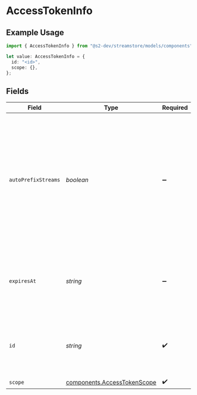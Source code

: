 # AccessTokenInfo

## Example Usage

```typescript
import { AccessTokenInfo } from "@s2-dev/streamstore/models/components";

let value: AccessTokenInfo = {
  id: "<id>",
  scope: {},
};
```

## Fields

| Field                                                                                                                                                                                             | Type                                                                                                                                                                                              | Required                                                                                                                                                                                          | Description                                                                                                                                                                                       |
| ------------------------------------------------------------------------------------------------------------------------------------------------------------------------------------------------- | ------------------------------------------------------------------------------------------------------------------------------------------------------------------------------------------------- | ------------------------------------------------------------------------------------------------------------------------------------------------------------------------------------------------- | ------------------------------------------------------------------------------------------------------------------------------------------------------------------------------------------------- |
| `autoPrefixStreams`                                                                                                                                                                               | *boolean*                                                                                                                                                                                         | :heavy_minus_sign:                                                                                                                                                                                | Namespace streams based on the configured stream-level scope, which must be a prefix.<br/>Stream name arguments will be automatically prefixed, and the prefix will be stripped when listing streams. |
| `expiresAt`                                                                                                                                                                                       | *string*                                                                                                                                                                                          | :heavy_minus_sign:                                                                                                                                                                                | Expiration time in ISO 8601 format.<br/>If not set, the expiration will be set to that of the requestor's token.                                                                                  |
| `id`                                                                                                                                                                                              | *string*                                                                                                                                                                                          | :heavy_check_mark:                                                                                                                                                                                | Access token ID.<br/>It must be unique to the account and between 1 and 96 bytes in length.                                                                                                       |
| `scope`                                                                                                                                                                                           | [components.AccessTokenScope](../../models/components/accesstokenscope.md)                                                                                                                        | :heavy_check_mark:                                                                                                                                                                                | N/A                                                                                                                                                                                               |